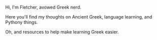 
Hi, I'm Fletcher, avowed Greek nerd.

Here you'll find my thoughts on Ancient Greek, language learning, and Pythony things.

Oh, and resources to help make learning Greek easier.



<!-- ### These are Blog things -->

<!-- * [Memorizing grammar](blog/latin-tables-memory.html) -->
<!-- * [Hebrew grammar without the vowels](blog/hebrew_grammar_no_vowels.html) -->
<!-- * [Greek words for talking about the alphabet](blog/alphabet-terms.html) -->
<!-- * [My Greek tools](blog/grammar-resources.html) -->
<!-- * [How I started learning Greek](blog/how-i-started-greek.html) -->
<!-- * [How to make Anki so much better and more effective](blog/anki-setup.html) -->
<!-- * [6 more derivational morphemes that will help you read New Testament Greek more easily](blog/verb-morph.html) -->
<!-- * [7 derivational morphemes that will help you read New Testament Greek more easily.](blog/dirivational-morph.html) -->
<!-- * [What to read after John's Gospel and Hapaxlegomena](blog/john-reading-hapax.html) -->
<!-- * [What to read next after John's Gospel](blog/john-reading-stats.html) -->
<!-- * [Vocabulary statistics of reading through John's Gospel](blog/more_intereasting_John_stats.html) -->
<!-- * [Some of my favorite Greek resources](blog/favorite-greek-resources.html) -->
<!-- * [Anki cloze cards for learning paradigms](blog/anki_tables.html) -->
<!-- * [Exploring John's vocabulary vs the rest of the GNT](blog/john_stats.html) -->
<!-- * [Hebrew vocabulary statistics notes](blog/hebrew_coverage.html) -->
<!-- * [Links to readers](blog/reader-links.html) -->

